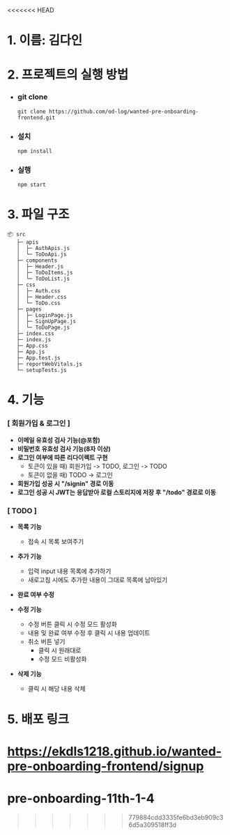<<<<<<< HEAD
# 1. 이름: 김다인

# 2. 프로젝트의 실행 방법
- ### git clone
  ```
  git clone https://github.com/od-log/wanted-pre-onboarding-frontend.git
  ```
- ### 설치
  ```
  npm install
  ```
- ### 실행
   ```
   npm start
   ```

# 3. 파일 구조
```
📦 src
   ├─ apis
   │  ├─ AuthApis.js
   │  └─ ToDoApi.js
   ├─ components
   │  ├─ Header.js
   │  ├─ ToDoItems.js
   │  └─ ToDoList.js
   ├─ css
   │  ├─ Auth.css
   │  ├─ Header.css
   │  └─ ToDo.css
   ├─ pages
   │  ├─ LoginPage.js
   │  ├─ SignUpPage.js
   │  └─ ToDoPage.js
   ├─ index.css
   ├─ index.js
   ├─ App.css
   ├─ App.js
   ├─ App.test.js
   ├─ reportWebVitals.js
   └─ setupTests.js
```

# 4. 기능
  ### [ 회원가입 & 로그인 ]
  - **이메일 유효성 검사 기능(@포함)**
  - **비밀번호 유효성 검사 기능(8자 이상)**
  - **로그인 여부에 따른 리다이렉트 구현**
    - 토큰이 있을 때) 회원가입 -> TODO, 로그인 -> TODO
    - 토큰이 없을 때) TODO -> 로그인
  - **회원가입 성공 시 "/signin" 경로 이동**
  - **로그인 성공 시 JWT는 응답받아 로컬 스토리지에 저장 후 "/todo" 경로로 이동**
 
  ### [ TODO ]
  - **목록 기능**
    - 접속 시 목록 보여주기
      
  - **추가 기능**
    - 입력 input 내용 목록에 추가하기
    - 새로고침 시에도 추가한 내용이 그대로 목록에 남아있기
      
  - **완료 여부 수정**
    
  - **수정 기능**
    - 수정 버튼 클릭 시 수정 모드 활성화
    - 내용 및 완료 여부 수정 후 클릭 시 내용 업데이트 
    - 취소 버튼 넣기
      - 클릭 시 원래대로
      - 수정 모드 비활성화
        
  - **삭제 기능**
    - 클릭 시 해당 내용 삭제

# 5. 배포 링크
https://ekdls1218.github.io/wanted-pre-onboarding-frontend/signup
=======
# pre-onboarding-11th-1-4
>>>>>>> 779884cdd3335fe6bd3eb909c36d5a309518ff3d
